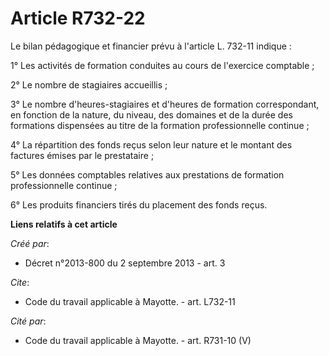 # Article R732-22

Le bilan pédagogique et financier prévu à l'article L. 732-11 indique : 

1° Les activités de formation conduites au cours de l'exercice comptable ; 

2° Le nombre de stagiaires accueillis ; 

3° Le nombre d'heures-stagiaires et d'heures de formation correspondant, en fonction de la nature, du niveau, des domaines et
de la durée des formations dispensées au titre de la formation professionnelle continue ; 

4° La répartition des fonds reçus selon leur nature et le montant des factures émises par le prestataire ; 

5° Les données comptables relatives aux prestations de formation professionnelle continue ; 

6° Les produits financiers tirés du placement des fonds reçus.

**Liens relatifs à cet article**

_Créé par_:

  - Décret n°2013-800 du 2 septembre 2013 - art. 3

_Cite_:

  - Code du travail applicable à Mayotte. - art. L732-11

_Cité par_:

  - Code du travail applicable à Mayotte. - art. R731-10 (V)

